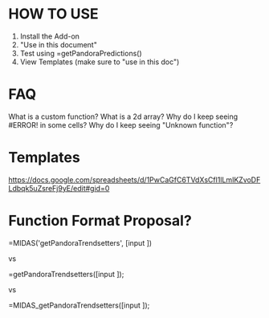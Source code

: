 # HOW TO USE
1. Install the Add-on
2. "Use in this document"
3. Test using =getPandoraPredictions()
4. View Templates (make sure to "use in this doc")

# FAQ
What is a custom function?
What is a 2d array?
Why do I keep seeing #ERROR! in some cells?
Why do I keep seeing "Unknown function"?


# Templates
https://docs.google.com/spreadsheets/d/1PwCaGfC6TVdXsCfl1lLmIKZvoDFLdbqk5uZsreFj9yE/edit#gid=0


# Function Format Proposal?

=MIDAS('getPandoraTrendsetters', [input ])

vs

=getPandoraTrendsetters([input ]);

vs 

=MIDAS_getPandoraTrendsetters([input ]);
